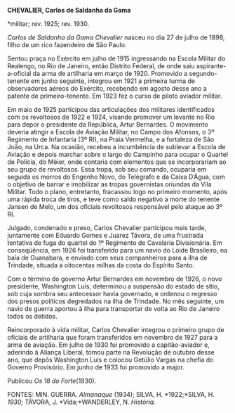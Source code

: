 **CHEVALIER, Carlos de Saldanha da Gama**

\*militar; rev. 1925; rev. 1930.

*Carlos de Saldanha da Gama Chevalier* nasceu no dia 27 de julho de
1898, filho de um rico fazendeiro de São Paulo.

Sentou praça no Exército em julho de 1915 ingressando na Escola Militar
do Realengo, no Rio de Janeiro, então Distrito Federal, de onde saiu
aspirante-a-oficial da arma de artilharia em março de 1920. Promovido a
segundo-tenente em junho seguinte, integrou em 1921 a primeira turma de
observadores aéreos do Exército, recebendo em agosto desse ano a patente
de primeiro-tenente. Em 1923 fez o curso de piloto aviador militar.

Em maio de 1925 participou das articulações dos militares identificados
com os revoltosos de 1922 e 1924, visando promover um levante no Rio
para depor o presidente da República, Artur Bernardes. O movimento
deveria atingir a Escola de Aviação Militar, no Campo dos Afonsos, o 3º
Regimento de Infantaria (3º RI), na Praia Vermelha, e a fortaleza de São
João, na Urca. Na ocasião, recebeu a incumbência de sublevar a Escola de
Aviação e depois marchar sobre o largo do Campinho para ocupar o Quartel
de Polícia, do Méier, onde contaria com elementos que se incorporariam
ao seu grupo de revoltosos. Essa tropa, sob seu comando, ocuparia em
seguida os morros do Engenho Novo, do Telégrafo e da Caixa D’Água, com o
objetivo de barrar e imobilizar as tropas governistas oriundas da Vila
Militar. Todo o plano, entretanto, fracassou logo no primeiro momento,
após uma rápida troca de tiros, e teve como saldo negativo a morte do
tenente Jansen de Melo, um dos oficiais revoltosos responsável pelo
ataque ao 3º RI.

Julgado, condenado e preso, Carlos Chevalier participou mais tarde,
juntamente com Eduardo Gomes e Juarez Távora, de uma frustrada tentativa
de fuga do quartel do 1º Regimento de Cavalaria Divisionária. Em
conseqüência, em 1926 foi transferido para um navio do Lóide Brasileiro,
na baía de Guanabara, e enviado com seus companheiros para a ilha de
Trindade, situada a oitocentas milhas da costa do Espírito Santo.

Com o término do governo Artur Bernardes em novembro de 1926, o novo
presidente, Washington Luís, determinou a suspensão do estado de sítio,
sob cuja sombra seu antecessor havia governado, e ordenou o regresso dos
presos políticos degredados na ilha de Trindade. No mês seguinte, um
navio de guerra aportou à ilha para transportar de volta ao Rio de
Janeiro todos os detidos.

Reincorporado à vida militar, Carlos Chevalier integrou o primeiro grupo
de oficiais de artilharia que foram transferidos em novembro de 1927
para a arma de aviação. Em julho de 1930 foi promovido a capitão-aviador
e, aderindo à Aliança Liberal, tomou parte na Revolução de outubro desse
ano, que depôs Washington Luís e colocou Getúlio Vargas na chefia do
Governo Provisório. Em junho de 1933 foi promovido a major.

Publicou *Os 18 do Forte*(1930)*.*

FONTES: MIN. GUERRA. *Almanaque* (1934); SILVA, H. *1922;*SILVA, H.
*1930;* TÁVORA, J. *Vida;*WANDERLEY, N. *História.*

 
